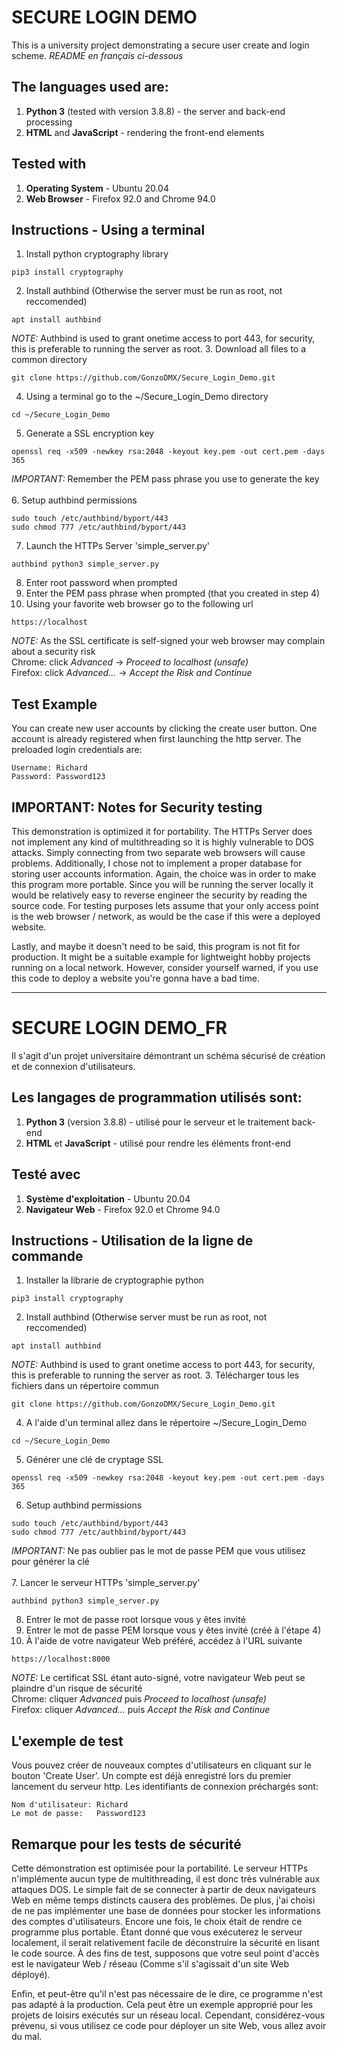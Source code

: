 # SECURE LOGIN DEMO

This is a university project demonstrating a secure user create and login scheme. 
*README en français ci-dessous*

## The languages used are:
1. **Python 3** (tested with version 3.8.8) - the server and back-end processing
2. **HTML** and **JavaScript** - rendering the front-end elements
	
## Tested with
1. **Operating System** - Ubuntu 20.04
2. **Web Browser** - Firefox 92.0 and Chrome 94.0
	
## Instructions - Using a terminal
1. Install python cryptography library
```
pip3 install cryptography
```
2. Install authbind (Otherwise the server must be run as root, not reccomended)<br />
```
apt install authbind
```
*NOTE:* Authbind is used to grant onetime access to port 443, for security, this is preferable to running the server as root.
3. Download all files to a common directory
```
git clone https://github.com/GonzoDMX/Secure_Login_Demo.git
```
4. Using a terminal go to the ~/Secure_Login_Demo directory
```
cd ~/Secure_Login_Demo
```
5. Generate a SSL encryption key<br />
```
openssl req -x509 -newkey rsa:2048 -keyout key.pem -out cert.pem -days 365
```
*IMPORTANT:* Remember the PEM pass phrase you use to generate the key<br /><br />
6. Setup authbind permissions
```
sudo touch /etc/authbind/byport/443
sudo chmod 777 /etc/authbind/byport/443
```
7. Launch the HTTPs Server 'simple_server.py'
```
authbind python3 simple_server.py
```
8. Enter root password when prompted<br />
9. Enter the PEM pass phrase when prompted (that you created in step 4)<br />
10. Using your favorite web browser go to the following url
```
https://localhost
```
*NOTE:* As the SSL certificate is self-signed your web browser may complain about a security risk<br />
Chrome: click *Advanced* -> *Proceed to localhost (unsafe)*<br />
Firefox: click *Advanced...* -> *Accept the Risk and Continue*


## Test Example
You can create new user accounts by clicking the create user button. One account is already registered when first launching the http server.
The preloaded login credentials are:
```
Username: Richard
Password: Password123
```

## IMPORTANT: Notes for Security testing
This demonstration is optimized it for portability. The HTTPs Server does not implement any kind of multithreading so it is highly vulnerable to DOS attacks. Simply connecting from two separate web browsers will cause problems. Additionally, I chose not to implement a proper database for storing user accounts information. Again, the choice was in order to make this program more portable. Since you will be running the server locally it would be relatively easy to reverse engineer the security by reading the source code. For testing purposes lets assume that your only access point is the web browser / network, as would be the case if this were a deployed website.

Lastly, and maybe it doesn't need to be said, this program is not fit for production. It might be a suitable example for lightweight hobby projects running on a local network. However, consider yourself warned, if you use this code to deploy a website you're gonna have a bad time.


---


# SECURE LOGIN DEMO_FR

Il s'agit d'un projet universitaire démontrant un schéma sécurisé de création et de connexion d'utilisateurs. 

## Les langages de programmation utilisés sont:
1. **Python 3** (version 3.8.8) - utilisé pour le serveur et le traitement back-end
2. **HTML** et **JavaScript** - utilisé pour rendre les éléments front-end
	
## Testé avec
1. **Système d'exploitation** - Ubuntu 20.04
2. **Navigateur Web** - Firefox 92.0 et Chrome 94.0
	
## Instructions - Utilisation de la ligne de commande
1. Installer la librarie de cryptographie python
```
pip3 install cryptography
```
2. Install authbind (Otherwise server must be run as root, not reccomended)<br />
```
apt install authbind
```
*NOTE:* Authbind is used to grant onetime access to port 443, for security, this is preferable to running the server as root.
3. Télécharger tous les fichiers dans un répertoire commun
```
git clone https://github.com/GonzoDMX/Secure_Login_Demo.git
```
4. A l'aide d'un terminal allez dans le répertoire ~/Secure_Login_Demo
```
cd ~/Secure_Login_Demo
```
5. Générer une clé de cryptage SSL<br />
```
openssl req -x509 -newkey rsa:2048 -keyout key.pem -out cert.pem -days 365
```
6. Setup authbind permissions
```
sudo touch /etc/authbind/byport/443
sudo chmod 777 /etc/authbind/byport/443
```
*IMPORTANT:* Ne pas oublier pas le mot de passe PEM que vous utilisez pour générer la clé<br /><br />
7. Lancer le serveur HTTPs 'simple_server.py'
```
authbind python3 simple_server.py
```
8. Entrer le mot de passe root lorsque vous y êtes invité<br />
9. Entrer le mot de passe PEM lorsque vous y êtes invité (créé à l'étape 4)<br />
10. À l'aide de votre navigateur Web préféré, accédez à l'URL suivante
```
https://localhost:8000
```
*NOTE:* Le certificat SSL étant auto-signé, votre navigateur Web peut se plaindre d'un risque de sécurité<br />
Chrome: cliquer *Advanced* puis *Proceed to localhost (unsafe)*<br />
Firefox: cliquer *Advanced...* puis *Accept the Risk and Continue*


## L'exemple de test
Vous pouvez créer de nouveaux comptes d'utilisateurs en cliquant sur le bouton 'Create User'. Un compte est déjà enregistré lors du premier lancement du serveur http.
Les identifiants de connexion préchargés sont:
```
Nom d'utilisateur: Richard
Le mot de passe:   Password123
```

## Remarque pour les tests de sécurité
Cette démonstration est optimisée pour la portabilité. Le serveur HTTPs n'implémente aucun type de multithreading, il est donc très vulnérable aux attaques DOS. Le simple fait de se connecter à partir de deux navigateurs Web en même temps distincts causera des problèmes. De plus, j'ai choisi de ne pas implémenter une base de données pour stocker les informations des comptes d'utilisateurs. Encore une fois, le choix était de rendre ce programme plus portable. Étant donné que vous exécuterez le serveur localement, il serait relativement facile de déconstruire la sécurité en lisant le code source. À des fins de test, supposons que votre seul point d'accès est le navigateur Web / réseau  (Comme s'il s'agissait d'un site Web déployé).

Enfin, et peut-être qu'il n'est pas nécessaire de le dire, ce programme n'est pas adapté à la production. Cela peut être un exemple approprié pour les projets de loisirs exécutés sur un réseau local. Cependant, considérez-vous prévenu, si vous utilisez ce code pour déployer un site Web, vous allez avoir du mal.
